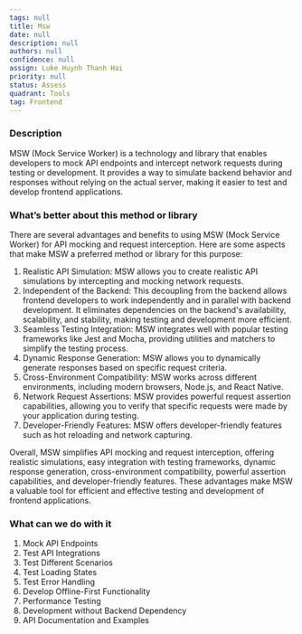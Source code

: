 ```yaml
---
tags: null
title: Msw
date: null
description: null
authors: null
confidence: null
assign: Luke Huynh Thanh Hai
priority: null
status: Assess
quadrant: Tools
tag: Frontend
---
```


<!-- table_of_contents 38a9464e-c2ac-4dd8-9f61-b46e92040de8 -->

### Description

MSW (Mock Service Worker) is a technology and library that enables developers to mock API endpoints and intercept network requests during testing or development. It provides a way to simulate backend behavior and responses without relying on the actual server, making it easier to test and develop frontend applications.

### What’s better about this method or library

There are several advantages and benefits to using MSW (Mock Service Worker) for API mocking and request interception. Here are some aspects that make MSW a preferred method or library for this purpose:

1. Realistic API Simulation: MSW allows you to create realistic API simulations by intercepting and mocking network requests.
1. Independent of the Backend: This decoupling from the backend allows frontend developers to work independently and in parallel with backend development. It eliminates dependencies on the backend's availability, scalability, and stability, making testing and development more efficient.
1. Seamless Testing Integration: MSW integrates well with popular testing frameworks like Jest and Mocha, providing utilities and matchers to simplify the testing process.
1. Dynamic Response Generation: MSW allows you to dynamically generate responses based on specific request criteria.
1. Cross-Environment Compatibility: MSW works across different environments, including modern browsers, Node.js, and React Native.
1. Network Request Assertions: MSW provides powerful request assertion capabilities, allowing you to verify that specific requests were made by your application during testing.
1. Developer-Friendly Features: MSW offers developer-friendly features such as hot reloading and network capturing.

Overall, MSW simplifies API mocking and request interception, offering realistic simulations, easy integration with testing frameworks, dynamic response generation, cross-environment compatibility, powerful assertion capabilities, and developer-friendly features. These advantages make MSW a valuable tool for efficient and effective testing and development of frontend applications.

### What can we do with it

1. Mock API Endpoints
1. Test API Integrations
1. Test Different Scenarios
1. Test Loading States
1. Test Error Handling
1. Develop Offline-First Functionality
1. Performance Testing
1. Development without Backend Dependency
1. API Documentation and Examples

<!-- child_database 6a61b124-cece-4973-9be4-75ef47d20fdd -->
